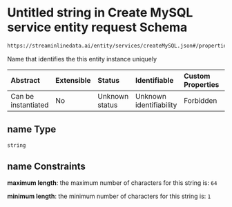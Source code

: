 # Untitled string in Create MySQL service entity request Schema

```txt
https://streaminlinedata.ai/entity/services/createMySQL.json#/properties/name
```

Name that identifies the this entity instance uniquely

| Abstract            | Extensible | Status         | Identifiable            | Custom Properties | Additional Properties | Access Restrictions | Defined In                                                                              |
| :------------------ | :--------- | :------------- | :---------------------- | :---------------- | :-------------------- | :------------------ | :-------------------------------------------------------------------------------------- |
| Can be instantiated | No         | Unknown status | Unknown identifiability | Forbidden         | Allowed               | none                | [createMySQL.json*](../out/schema/api/services/createMySQL.json "open original schema") |

## name Type

`string`

## name Constraints

**maximum length**: the maximum number of characters for this string is: `64`

**minimum length**: the minimum number of characters for this string is: `1`
